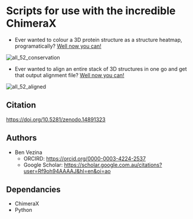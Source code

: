 # Scripts for use with the incredible ChimeraX
- Ever wanted to colour a 3D protein structure as a structure heatmap, programatically? [Well now you can!](https://github.com/bananabenana/ChimeraX_scripts/tree/main/colour_residues)

![all_52_conservation](https://github.com/user-attachments/assets/1d3a6401-a957-490f-8cd3-bcddedef8053)

- Ever wanted to align an entire stack of 3D structures in one go and get that output alignment file? [Well now you can!](https://github.com/bananabenana/ChimeraX_scripts/tree/main/multiple_structural_alignment)

![all_52_aligned](https://github.com/user-attachments/assets/d0202aec-7022-4f28-b4fd-6d911bb51324)



## Citation
https://doi.org/10.5281/zenodo.14891323

## Authors
- Ben Vezina
  - ORCIRD: https://orcid.org/0000-0003-4224-2537
  - Google Scholar: https://scholar.google.com.au/citations?user=Rf9oh94AAAAJ&hl=en&oi=ao

## Dependancies
- ChimeraX
- Python
